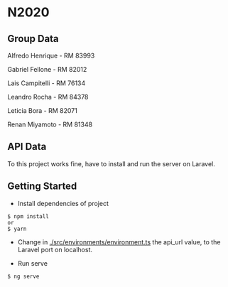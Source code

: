 # N2020

## Group Data

Alfredo Henrique - RM 83993

Gabriel Fellone - RM 82012

Lais Campitelli - RM 76134

Leandro Rocha - RM 84378

Leticia Bora - RM 82071

Renan Miyamoto - RM 81348

## API Data

To this project works fine, have to install and run the server on Laravel.

## Getting Started

- Install dependencies of project

```
$ npm install
or
$ yarn
```

- Change in [./src/environments/environment.ts](./src/environments/environment.ts) the api_url value, to the Laravel port on localhost.

- Run serve

```
$ ng serve
```
